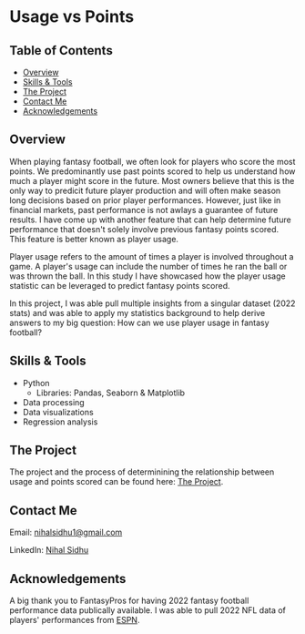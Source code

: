 # Usage vs Points
## Table of Contents

- [Overview](#overview)
- [Skills & Tools](#skills-&-tools)
- [The Project](#the-project)
- [Contact Me](#contact-me)
- [Acknowledgements](#Acknowledgements)

## Overview
When playing fantasy football, we often look for players who score the most points. We predominantly use past points scored to help us understand how much a player might score in the future. Most owners believe that this is the only way to predicit future player production and will often make season long decisions based on prior player performances. However, just like in financial markets, past performance is not awlays a guarantee of future results. I have come up with another feature that can help determine future performance that doesn't solely involve previous fantasy points scored. This feature is better known as player usage.

Player usage refers to the amount of times a player is involved throughout a game. A player's usage can include the number of times he ran the ball or was thrown the ball. In this study I have showcased how the player usage statistic can be leveraged to predict fantasy points scored.

In this project, I was able pull multiple insights from a singular dataset (2022 stats) and was able to apply my statistics background to help derive answers to my big question: How can we use player usage in fantasy football?


## Skills & Tools
- Python
    - Libraries: Pandas, Seaborn & Matplotlib
- Data processing
- Data visualizations
- Regression analysis

## The Project
The project and the process of determinining the relationship between usage and points scored can be found here: [The Project](https://github.com/NihalSidhu/Usage-vs-Points/blob/main/PlayerUsageVersusPointsScored.ipynb).


## Contact Me
Email: [nihalsidhu1@gmail.com](mailto:nihalsidhu1@gmail.com])

LinkedIn: [Nihal Sidhu](https://www.linkedin.com/in/nihal-sidhu/)

## Acknowledgements
A big thank you to FantasyPros for having 2022 fantasy football performance data publically available. I was able to pull 2022 NFL data of players' performances from [ESPN](https://www.fantasypros.com/).
